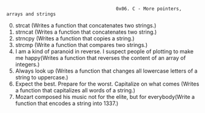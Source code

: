                                             0x06. C - More pointers, arrays and strings
0. strcat (Writes a function that concatenates two strings.)
1. strncat (Writes a function that concatenates two string.)
2. strncpy (Writes a function that copies a string.)
3. strcmp (Write a function that compares two strings.)
4. I am a kind of paranoid in reverse. I suspect people of plotting to make me happy(Writes a function that reverses the content of an array of integers.)
5. Always look up (Writes a function that changes all lowercase letters of a string to uppercase.)
6. Expect the best. Prepare for the worst. Capitalize on what comes (Writes a function that capitalizes all words of a string.)
7. Mozart composed his music not for the elite, but for everybody(Write a function that encodes a string into 1337.)
